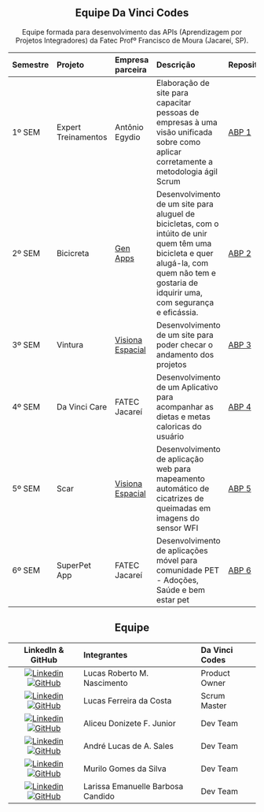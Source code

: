 <div align="center">

## Equipe Da Vinci Codes

Equipe formada para desenvolvimento das APIs (Aprendizagem por Projetos Integradores) da Fatec Profº Francisco de Moura (Jacareí, SP).

| Semestre | Projeto                                                                  | Empresa parceira                               | Descrição                                                                                                                                                                                                             | Repositórios                                                                                                                                                                                                                                                                                                                                                                                                                                                                                                                                                       |
| :------- | :----------------------------------------------------------------------- | :--------------------------------------------- | :-------------------------------------------------------------------------------------------------------------------------------------------------------------------------------------------------------------------- | :----------------------------------------------------------------------------------------------------------------------------------------------------------------------------------------------------------------------------------------------------------------------------------------------------------------------------------------------------------------------------------------------------------------------------------------------------------------------------------------------------------------------------------------------------------------- |
| 1º SEM   | Expert Treinamentos| Antônio Egydio | Elaboração de site para capacitar pessoas de empresas à uma visão unificada sobre como aplicar corretamente a metodologia ágil Scrum | [ABP 1](https://github.com/Our-time-Fatec/Expert-Treinamentos- )                                       
| 2º SEM   | Bicicreta | [Gen Apps](http://genapps.com.br/) | Desenvolvimento de um site para aluguel de bicicletas, com o intúito de unir quem têm uma bicicleta e quer alugá-la, com quem não tem e gostaria de idquirir uma, com segurança e eficássia. | [ABP 2](https://github.com/Our-time-Fatec/API-2023_2-Documentacao)|
| 3º SEM   | Vintura | [Visiona Espacial](https://visionaespacial.com/) | Desenvolvimento de um site para poder checar o andamento dos projetos | [ABP 3](https://github.com/Our-time-Fatec/API-2024_1-Documentacao)|
| 4º SEM   | Da Vinci Care | FATEC Jacareí| Desenvolvimento de um Aplicativo para acompanhar as dietas e metas caloricas do usuário | [ABP 4](https://github.com/Our-time-Fatec/API-2024_2-Documentacao)|
| 5º SEM   | Scar | [Visiona Espacial](https://visionaespacial.com/) | Desenvolvimento de aplicação web para mapeamento automático de cicatrizes de queimadas em imagens do sensor WFI | [ABP 5](https://github.com/Our-time-Fatec/API-2025_1-Documentacao)|
| 6º SEM   | SuperPet App | FATEC Jacareí | Desenvolvimento de aplicações móvel para comunidade PET - Adoções, Saúde e bem estar pet | [ABP 6](https://github.com/Our-team-fatec/ABP-2025_2-Documentacao)|

<div align="center">

## Equipe

|                                                                                                                                                LinkedIn & GitHub                                                                                                                                                | Integrantes                  | Da Vinci Codes | 
| :-------------------------------------------------------------------------------------------------------------------------------------------------------------------------------------------------------------------------------------------------------------------------------------------------------------: | :--------------------------  | :------------ | 
[![Linkedin](https://img.shields.io/badge/Linkedin-blue?style=flat-square&logo=Linkedin&logoColor=white)](https://www.linkedin.com/in/lucasrmc/) [![GitHub](https://img.shields.io/badge/GitHub-111217?style=flat-square&logo=github&logoColor=white)](https://github.com/LucasRbnc)              | Lucas Roberto M. Nascimento  | Product Owner    |
|         [![Linkedin](https://img.shields.io/badge/Linkedin-blue?style=flat-square&logo=Linkedin&logoColor=white)](https://www.linkedin.com/in/lucascostadwn/) [![GitHub](https://img.shields.io/badge/GitHub-111217?style=flat-square&logo=github&logoColor=white)](https://github.com/lucasdwn)           | Lucas Ferreira da Costa        | Scrum Master     |
[![Linkedin](https://img.shields.io/badge/Linkedin-blue?style=flat-square&logo=Linkedin&logoColor=white)](https://www.linkedin.com/in/aliceujunior/) [![GitHub](https://img.shields.io/badge/GitHub-111217?style=flat-square&logo=github&logoColor=white)](https://github.com/AliceuJunior)            | Aliceu Donizete F. Junior    | Dev Team |
|[![Linkedin](https://img.shields.io/badge/Linkedin-blue?style=flat-square&logo=Linkedin&logoColor=white)](https://www.linkedin.com/in/andre-lucas-almeida-sales-156779251/) [![GitHub](https://img.shields.io/badge/GitHub-111217?style=flat-square&logo=github&logoColor=white)](https://github.com/andreluke)               | André Lucas de A. Sales      | Dev Team      |
|[![Linkedin](https://img.shields.io/badge/Linkedin-blue?style=flat-square&logo=Linkedin&logoColor=white)](https://www.linkedin.com/in/muril0gomes/)  [![GitHub](https://img.shields.io/badge/GitHub-111217?style=flat-square&logo=github&logoColor=white)](https://github.com/MuriloGGSilva)           | Murilo Gomes da Silva        | Dev Team      |
|         [![Linkedin](https://img.shields.io/badge/Linkedin-blue?style=flat-square&logo=Linkedin&logoColor=white)](https://www.linkedin.com/in/larissa-candido-70b199298/) [![GitHub](https://img.shields.io/badge/GitHub-111217?style=flat-square&logo=github&logoColor=white)](https://github.com/larixyz)           | Larissa Emanuelle Barbosa Candido        | Dev Team      |

